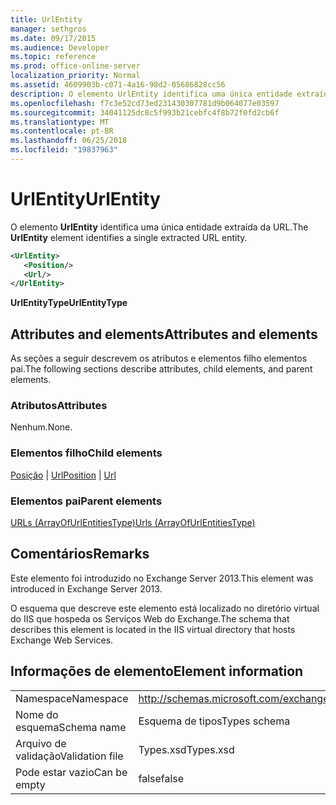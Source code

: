 ```yaml
---
title: UrlEntity
manager: sethgros
ms.date: 09/17/2015
ms.audience: Developer
ms.topic: reference
ms.prod: office-online-server
localization_priority: Normal
ms.assetid: 4609903b-c071-4a16-98d2-05686828cc56
description: O elemento UrlEntity identifica uma única entidade extraída da URL.
ms.openlocfilehash: f7c3e52cd73ed231430307781d9b064077e03597
ms.sourcegitcommit: 34041125dc8c5f993b21cebfc4f8b72f0fd2cb6f
ms.translationtype: MT
ms.contentlocale: pt-BR
ms.lasthandoff: 06/25/2018
ms.locfileid: "19837963"
---
```

# <a name="urlentity"></a><span data-ttu-id="4ddeb-103">UrlEntity</span><span class="sxs-lookup"><span data-stu-id="4ddeb-103">UrlEntity</span></span>

<span data-ttu-id="4ddeb-104">O elemento **UrlEntity** identifica uma única entidade extraída da URL.</span><span class="sxs-lookup"><span data-stu-id="4ddeb-104">The **UrlEntity** element identifies a single extracted URL entity.</span></span> 
  
```XML
<UrlEntity>
   <Position/>
   <Url/>
</UrlEntity>
```

 <span data-ttu-id="4ddeb-105">**UrlEntityType**</span><span class="sxs-lookup"><span data-stu-id="4ddeb-105">**UrlEntityType**</span></span>
## <a name="attributes-and-elements"></a><span data-ttu-id="4ddeb-106">Attributes and elements</span><span class="sxs-lookup"><span data-stu-id="4ddeb-106">Attributes and elements</span></span>

<span data-ttu-id="4ddeb-107">As seções a seguir descrevem os atributos e elementos filho elementos pai.</span><span class="sxs-lookup"><span data-stu-id="4ddeb-107">The following sections describe attributes, child elements, and parent elements.</span></span>
  
### <a name="attributes"></a><span data-ttu-id="4ddeb-108">Atributos</span><span class="sxs-lookup"><span data-stu-id="4ddeb-108">Attributes</span></span>

<span data-ttu-id="4ddeb-109">Nenhum.</span><span class="sxs-lookup"><span data-stu-id="4ddeb-109">None.</span></span>
  
### <a name="child-elements"></a><span data-ttu-id="4ddeb-110">Elementos filho</span><span class="sxs-lookup"><span data-stu-id="4ddeb-110">Child elements</span></span>

<span data-ttu-id="4ddeb-111">[Posição](position.md) | [Url](url-ex15websvcsotherref.md)</span><span class="sxs-lookup"><span data-stu-id="4ddeb-111">[Position](position.md) | [Url ](url-ex15websvcsotherref.md)</span></span>
  
### <a name="parent-elements"></a><span data-ttu-id="4ddeb-112">Elementos pai</span><span class="sxs-lookup"><span data-stu-id="4ddeb-112">Parent elements</span></span>

[<span data-ttu-id="4ddeb-113">URLs (ArrayOfUrlEntitiesType)</span><span class="sxs-lookup"><span data-stu-id="4ddeb-113">Urls (ArrayOfUrlEntitiesType)</span></span>](urls-arrayofurlentitiestype.md)
  
## <a name="remarks"></a><span data-ttu-id="4ddeb-114">Comentários</span><span class="sxs-lookup"><span data-stu-id="4ddeb-114">Remarks</span></span>

<span data-ttu-id="4ddeb-115">Este elemento foi introduzido no Exchange Server 2013.</span><span class="sxs-lookup"><span data-stu-id="4ddeb-115">This element was introduced in Exchange Server 2013.</span></span>
  
<span data-ttu-id="4ddeb-116">O esquema que descreve este elemento está localizado no diretório virtual do IIS que hospeda os Serviços Web do Exchange.</span><span class="sxs-lookup"><span data-stu-id="4ddeb-116">The schema that describes this element is located in the IIS virtual directory that hosts Exchange Web Services.</span></span>
  
## <a name="element-information"></a><span data-ttu-id="4ddeb-117">Informações de elemento</span><span class="sxs-lookup"><span data-stu-id="4ddeb-117">Element information</span></span>

|||
|:-----|:-----|
|<span data-ttu-id="4ddeb-118">Namespace</span><span class="sxs-lookup"><span data-stu-id="4ddeb-118">Namespace</span></span>  <br/> |http://schemas.microsoft.com/exchange/services/2006/types  <br/> |
|<span data-ttu-id="4ddeb-119">Nome do esquema</span><span class="sxs-lookup"><span data-stu-id="4ddeb-119">Schema name</span></span>  <br/> |<span data-ttu-id="4ddeb-120">Esquema de tipos</span><span class="sxs-lookup"><span data-stu-id="4ddeb-120">Types schema</span></span>  <br/> |
|<span data-ttu-id="4ddeb-121">Arquivo de validação</span><span class="sxs-lookup"><span data-stu-id="4ddeb-121">Validation file</span></span>  <br/> |<span data-ttu-id="4ddeb-122">Types.xsd</span><span class="sxs-lookup"><span data-stu-id="4ddeb-122">Types.xsd</span></span>  <br/> |
|<span data-ttu-id="4ddeb-123">Pode estar vazio</span><span class="sxs-lookup"><span data-stu-id="4ddeb-123">Can be empty</span></span>  <br/> |<span data-ttu-id="4ddeb-124">false</span><span class="sxs-lookup"><span data-stu-id="4ddeb-124">false</span></span>  <br/> |
   

